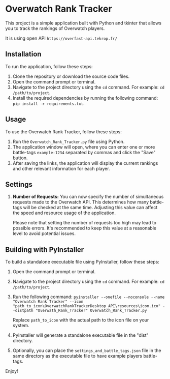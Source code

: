 # Overwatch Rank Tracker

This project is a simple application built with Python and tkinter that allows you to track the rankings of Overwatch players.

It is using open API `https://overfast-api.tekrop.fr/`

## Installation

To run the application, follow these steps:

1. Clone the repository or download the source code files.
2. Open the command prompt or terminal.
3. Navigate to the project directory using the `cd` command. For example: `cd /path/to/project`.
4. Install the required dependencies by running the following command: `pip install -r requirements.txt`.

## Usage

To use the Overwatch Rank Tracker, follow these steps:

1. Run the `Overwatch_Rank_Tracker.py` file using Python.
2. The application window will open, where you can enter one or more battle-tags `example-1234` separated by commas and click the "Save" button.
3. After saving the links, the application will display the current rankings and other relevant information for each player.

## Settings

1. **Number of Requests:** You can now specify the number of simultaneous requests made to the Overwatch API. This determines how many battle-tags will be checked at the same time. Adjusting this value can affect the speed and resource usage of the application.


   Please note that setting the number of requests too high may lead to possible errors. It's recommended to keep this value at a reasonable level to avoid potential issues.

## Building with PyInstaller

To build a standalone executable file using PyInstaller, follow these steps:

1. Open the command prompt or terminal.
2. Navigate to the project directory using the `cd` command. For example: `cd /path/to/project`.
3. Run the following command:
```pyinstaller --onefile --noconsole --name "Overwatch Rank Tracker" --icon "path_to_icon\OverwatchRankTrackerDesktop_API\resources\icon.ico" --distpath "Overwath_Rank_Tracker" Overwatch_Rank_Tracker.py```

   Replace `path_to_icon` with the actual path to the icon file on your system.
4. PyInstaller will generate a standalone executable file in the "dist" directory.
5. Optionally, you can place the `settings_and_battle_tags.json` file in the same directory as the executable file to have example players battle-tags.

Enjoy!
